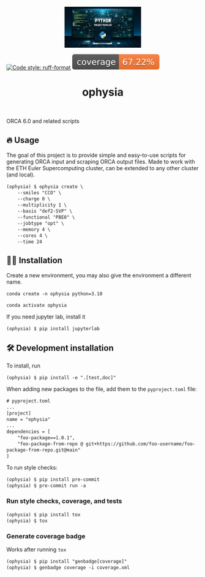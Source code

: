 <p align="center">
  <img src="assets/banner.png" width="200">
</p>

[![Code style: ruff-format](https://img.shields.io/badge/code%20style-ruff_format-6340ac.svg)](https://github.com/astral-sh/ruff)
![Coverage Status](https://raw.githubusercontent.com/mlederbauer/ophysia/main/coverage-badge.svg)

<h1 align="center">
ophysia
</h1>

<br>


ORCA 6.0 and related scripts

## 🔥 Usage

The goal of this project is to provide simple and easy-to-use scripts for generating ORCA input and scraping ORCA output files. Made to work with the ETH Euler Supercomputing cluster, can be extended to any other cluster (and local).

```
(ophysia) $ ophysia create \
    --smiles "CCO" \
    --charge 0 \
    --multiplicity 1 \
    --basis "def2-SVP" \
    --functional "PBE0" \
    --jobtype "opt" \
    --memory 4 \
    --cores 4 \
    --time 24
```

## 👩‍💻 Installation

Create a new environment, you may also give the environment a different name. 

```
conda create -n ophysia python=3.10 
```

```
conda activate ophysia
```

If you need jupyter lab, install it 

```
(ophysia) $ pip install jupyterlab
```


## 🛠️ Development installation

To install, run

```
(ophysia) $ pip install -e ".[test,doc]"
```

When adding new packages to the file, add them to the `pyproject.toml` file:

```
# pyproject.toml
...
[project]
name = "ophysia"
...
dependencies = [
    "foo-package==1.0.1",
    "foo-package-from-repo @ git+https://github.com/foo-username/foo-package-from-repo.git@main"
]
```

To run style checks:

```
(ophysia) $ pip install pre-commit
(ophysia) $ pre-commit run -a
```

### Run style checks, coverage, and tests

```
(ophysia) $ pip install tox
(ophysia) $ tox
```

### Generate coverage badge

Works after running `tox`

```
(ophysia) $ pip install "genbadge[coverage]"
(ophysia) $ genbadge coverage -i coverage.xml
```


